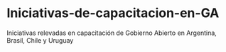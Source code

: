 # Iniciativas-de-capacitacion-en-GA
Iniciativas relevadas en capacitación de Gobierno Abierto en Argentina, Brasil, Chile y Uruguay
